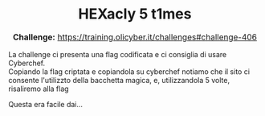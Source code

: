 <h1 style="text-align: center;">HEXacly 5 t1mes</h1>

<p style="text-align: center; font-size: 16px;">
  <strong>Challenge:</strong> <a href="https://training.olicyber.it/challenges#challenge-406">https://training.olicyber.it/challenges#challenge-406</a>
</p>

<p style="font-size: 15x;">
  La challenge ci presenta una flag codificata e ci consiglia di usare Cyberchef.<br>
  Copiando la flag criptata e copiandola su cyberchef notiamo che il sito ci consente l'utilizzto della bacchetta magica, e, utilizzandola 5 volte, risaliremo alla flag


  Questa era facile dai...
</p>
